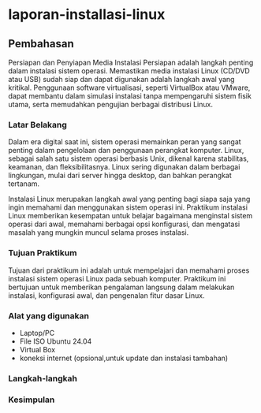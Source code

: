 # laporan-installasi-linux
## Pembahasan
Persiapan dan Penyiapan Media Instalasi Persiapan adalah langkah penting dalam instalasi sistem operasi. Memastikan media instalasi Linux (CD/DVD atau USB) sudah siap dan dapat digunakan adalah langkah awal yang kritikal. Penggunaan software virtualisasi, seperti VirtualBox atau VMware, dapat membantu dalam simulasi instalasi tanpa mempengaruhi sistem fisik utama, serta memudahkan pengujian berbagai distribusi Linux.
### Latar Belakang
Dalam era digital saat ini, sistem operasi memainkan peran yang sangat penting dalam pengelolaan dan penggunaan perangkat komputer. Linux, sebagai salah satu sistem operasi berbasis Unix, dikenal karena stabilitas, keamanan, dan fleksibilitasnya. Linux sering digunakan dalam berbagai lingkungan, mulai dari server hingga desktop, dan bahkan perangkat tertanam.

Instalasi Linux merupakan langkah awal yang penting bagi siapa saja yang ingin memahami dan menggunakan sistem operasi ini. Praktikum instalasi Linux memberikan kesempatan untuk belajar bagaimana menginstal sistem operasi dari awal, memahami berbagai opsi konfigurasi, dan mengatasi masalah yang mungkin muncul selama proses instalasi.
### Tujuan Praktikum
Tujuan dari praktikum ini adalah untuk mempelajari dan memahami proses instalasi sistem operasi Linux pada sebuah komputer. Praktikum ini bertujuan untuk memberikan pengalaman langsung dalam melakukan instalasi, konfigurasi awal, dan pengenalan fitur dasar Linux.
### Alat yang digunakan
- Laptop/PC
- File ISO Ubuntu 24.04
- Virtual Box
- koneksi internet (opsional,untuk update dan instalasi tambahan)
### Langkah-langkah

### Kesimpulan
